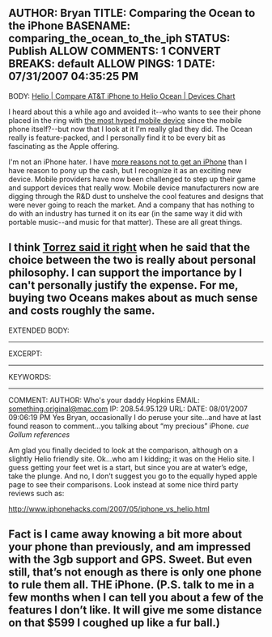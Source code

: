 AUTHOR: Bryan
TITLE: Comparing the Ocean to the iPhone
BASENAME: comparing_the_ocean_to_the_iph
STATUS: Publish
ALLOW COMMENTS: 1
CONVERT BREAKS: __default__
ALLOW PINGS: 1
DATE: 07/31/2007 04:35:25 PM
-----
BODY:
<a title="Helio | Compare AT&T iPhone to Helio Ocean | Devices Chart" href="http://compare.helio.com/?cmpid=KNC-goog-ppc-tsa2">Helio | Compare AT&T iPhone to Helio Ocean | Devices Chart</a>

I heard about this a while ago and avoided it--who wants to see their phone placed in the ring with <a href="http://www.leftsider.com/leftsider/2007/01/iphone_observations_probably_p.htm">the most hyped mobile device</a> since the mobile phone itself?--but now that I look at it I'm really glad they did. The Ocean really is feature-packed, and I personally find it to be every bit as fascinating as the Apple offering.

I'm not an iPhone hater. I have <a href="http://www.leftsider.com/leftsider/2007/01/top_5_reasons_why_the_iphone_i.htm">more reasons not to get an iPhone</a> than I have reason to pony up the cash, but I recognize it as an exciting new device. Mobile providers have now been challenged to step up their game and support devices that really wow. Mobile device manufacturers now are digging through the R&D dust to unshelve the cool features and designs that were never going to reach the market. And a company that has nothing to do with an industry has turned it on its ear (in the same way it did with portable music--and music for that matter). These are all great things.

I think <a href="http://notes.torrez.org/2007/07/links-for-200-8.html">Torrez said it right</a> when he said that the choice between the two is really about personal philosophy. I can support the importance by I can't personally justify the expense. For me, buying two Oceans makes about as much sense and costs roughly the same.
-----
EXTENDED BODY:

-----
EXCERPT:

-----
KEYWORDS:

-----

COMMENT:
AUTHOR: Who's your daddy Hopkins
EMAIL: something.original@mac.com
IP: 208.54.95.129
URL: 
DATE: 08/01/2007 09:06:19 PM
Yes Bryan, occasionally I do peruse your site…and have at last found reason to comment…you talking about “my precious” iPhone. *cue Gollum references*

Am glad you finally decided to look at the comparison, although on a slightly Helio friendly site. Ok…who am I kidding; it was on the Helio site. I guess getting your feet wet is a start, but since you are at water’s edge, take the plunge. And no, I don’t suggest you go to the equally hyped apple page to see their comparisons. Look instead at some nice third party reviews such as: 

http://www.iphonehacks.com/2007/05/iphone_vs_helio.html 

Fact is I came away knowing a bit more about your phone than previously, and am impressed with the 3gb support and GPS. Sweet. But even still, that’s not enough as there is only one phone to rule them all. THE iPhone. (P.S. talk to me in a few months when I can tell you about a few of the features I don’t like. It will give me some distance on that $599 I coughed up like a fur ball.)
-----


